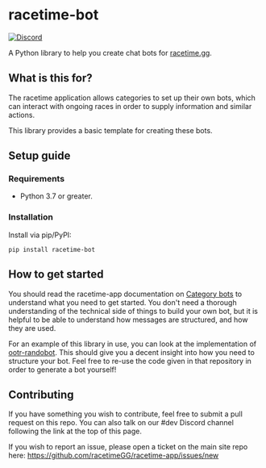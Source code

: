 # racetime-bot

[![Discord](https://discordapp.com/api/guilds/660452709044060171/embed.png?style=shield)](https://discord.racetime.gg)

A Python library to help you create chat bots for
[racetime.gg](https://racetime.gg).

## What is this for?

The racetime application allows categories to set up their own bots, which can
interact with ongoing races in order to supply information and similar actions.

This library provides a basic template for creating these bots.

## Setup guide

### Requirements

* Python 3.7 or greater.

### Installation

Install via pip/PyPI:

```pip install racetime-bot```

## How to get started

You should read the racetime-app documentation on
[Category bots](https://github.com/racetimeGG/racetime-app/wiki/Category-bots) to
understand what you need to get started. You don't need a thorough
understanding of the technical side of things to build your own bot, but it is
helpful to be able to understand how messages are structured, and how they are
used.

For an example of this library in use, you can look at the implementation of
[ootr-randobot](https://github.com/deains/ootr-randobot). This should give you
a decent insight into how you need to structure your bot. Feel free to re-use
the code given in that repository in order to generate a bot yourself!

## Contributing

If you have something you wish to contribute, feel free to submit a pull request on this repo. You can also talk on our #dev Discord channel following the link at the top of this page.

If you wish to report an issue, please open a ticket on the main site repo here: https://github.com/racetimeGG/racetime-app/issues/new
